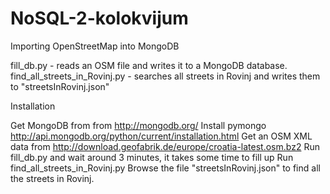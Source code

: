 # NoSQL-2-kolokvijum
 Importing OpenStreetMap into MongoDB

fill_db.py - reads an OSM file and writes it to a MongoDB database.
find_all_streets_in_Rovinj.py - searches all streets in Rovinj and writes them to "streetsInRovinj.json"

Installation

Get MongoDB from from http://mongodb.org/
Install pymongo http://api.mongodb.org/python/current/installation.html
Get an OSM XML data from http://download.geofabrik.de/europe/croatia-latest.osm.bz2
Run fill_db.py and wait around 3 minutes, it takes some time to fill up
Run find_all_streets_in_Rovinj.py
Browse the file "streetsInRovinj.json" to find all the streets in Rovinj.
